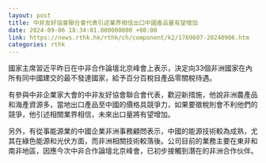 ```yaml
---
layout: post
title: 中非友好協會聯合會代表引述業界相信出口中國產品量有望增加
date: 2024-09-06 18:34:01.000000000 +08:00
link: https://news.rthk.hk/rthk/ch/component/k2/1769607-20240906.htm
categories: rthk
---
```


國家主席習近平昨日在中非合作論壇北京峰會上表示，決定向33個非洲國家在內所有同中國建交的最不發達國家，給予百分百稅目產品零關稅待遇。

有參與中非企業家大會的中非友好協會聯合會代表，歡迎新措施，他說非洲農產品和海產資源多，當地出口產品至中國的價格具競爭力，如果要徵稅則會不利他們的競爭，他引述相關業界相信，未來出口量將有望增加。

另外，有從事能源業的中國企業非洲事務顧問表示，中國的能源技術較為成熟，尤其在綠色能源和光伏方面，而非洲相關技術較落後。公司目前的業務主要在東非和南非地區，因應今次中非合作論壇北京峰會，已初步接觸到潛在的非洲合作伙伴。
